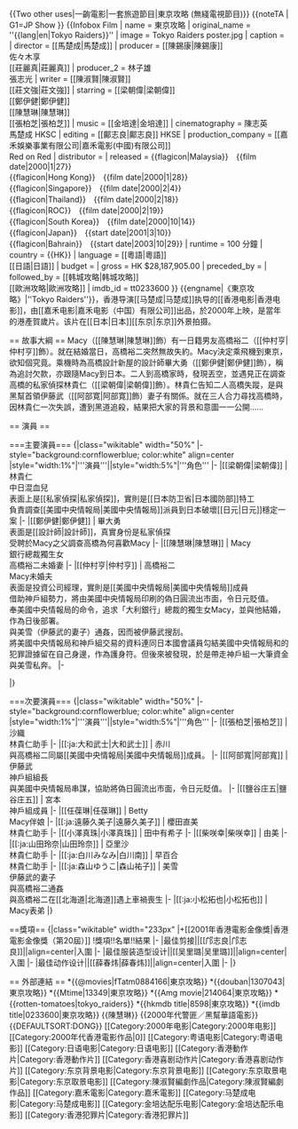 {{Two other uses|一齣電影|一套旅遊節目|東京攻略 (無綫電視節目)}}
{{noteTA
| G1=JP Show
}}
{{Infobox Film
| name               = 東京攻略
| original_name      = ''{{lang|en|Tokyo Raiders}}''
| image              = Tokyo Raiders poster.jpg
| caption            = 
| director           = [[馬楚成|馬楚成]]
| producer           = [[陳錫康|陳錫康]]<br />佐々木享<br />[[莊麗真|莊麗真]]
| producer_2         = 林子雄<br />張志光
| writer             = [[陳淑賢|陳淑賢]]<br />[[莊文強|莊文強]]
| starring           = [[梁朝偉|梁朝偉]]<br />[[鄭伊健|鄭伊健]]<br />[[陳慧琳|陳慧琳]]<br>[[張柏芝|張柏芝]]
| music              = [[金培達|金培達]]
| cinematography     = 陳志英<br>馬楚成 HKSC
| editing            = [[鄺志良|鄺志良]] HKSE
| production_company = [[嘉禾娛樂事業有限公司|嘉禾電影(中國)有限公司]]<br>Red on Red
| distributor        = 
| released           = {{flagicon|Malaysia}}　{{film date|2000|1|27}}<br>{{flagicon|Hong Kong}}　{{film date|2000|1|28}}<br>{{flagicon|Singapore}}　{{film date|2000|2|4}}<br>{{flagicon|Thailand}}　{{film date|2000|2|18}}<br>{{flagicon|ROC}}　{{film date|2000|2|19}}<br>{{flagicon|South Korea}}　{{film date|2000|10|14}}<br>{{flagicon|Japan}}　{{start date|2001|3|10}}<br>{{flagicon|Bahrain}}　{{start date|2003|10|29}}
| runtime            = 100 分鐘
| country            = {{HK}}
| language           = [[粵語|粵語]]<br />[[日語|日語]]
| budget             = 
| gross              = HK $28,187,905.00
| preceded_by        = 
| followed_by        = [[韩城攻略|韩城攻略]]<br>[[歐洲攻略|歐洲攻略]]
| imdb_id            = tt0233600
}}
{{engname|《東京攻略》|''Tokyo Raiders''}}，香港导演[[马楚成|马楚成]]执导的[[香港电影|香港电影]]，由[[嘉禾电影|嘉禾电影（中国）有限公司]]出品，於2000年上映，是當年的港產賀歲片。该片在[[日本|日本]][[东京|东京]]外景拍摄。

== 故事大綱 == 
Macy（[[陳慧琳|陳慧琳]]飾）有一日籍男友高橋裕二（[[仲村亨|仲村亨]]飾）。就在結婚當日，高橋裕二突然無故失約。Macy決定乘飛機到東京，欲知個究竟。乘機時為高橋設計新屋的設計師畢大勇（[[鄭伊健|鄭伊健]]飾），稱為追討欠款，亦跟隨Macy到日本。二人到高橋家時，發現丟空，並遇見正在調查高橋的私家偵探林貴仁（[[梁朝偉|梁朝偉]]飾）。林貴仁告知二人高橋失蹤，是與黑幫首領伊藤武（[[阿部寛|阿部寛]]飾）妻子有關係。就在三人合力尋找高橋時，因林貴仁一次失誤，遭到黑道追殺，結果把大家的背景和意圖一一公開......

== 演員 ==

===主要演員===
{|class="wikitable" width="50%"
|- style="background:cornflowerblue; color:white" align=center
|style="width:1%"|'''演員'''||style="width:5%"|'''角色'''
|-
|[[梁朝偉|梁朝偉]] 
| 林貴仁<br>中日混血兒<br>表面上是[[私家偵探|私家偵探]]，實則是[[日本防卫省|日本國防部]]特工<br>負責調查[[美國中央情報局|美國中央情報局]]派員到日本破壞[[日元|日元]]穩定一案
|-
|[[鄭伊健|鄭伊健]] 
| 畢大勇<br>表面是[[設計師|設計師]]，真實身份是私家偵探<br>受聘於Macy之父調查高橋為何喜歡Macy
|-
|[[陳慧琳|陳慧琳]] 
| Macy<br>銀行總裁獨生女<br>高橋裕二未婚妻
|-
|[[仲村亨|仲村亨]] 
| 高橋裕二<br>Macy未婚夫<br>表面是投資公司經理，實則是[[美國中央情報局|美國中央情報局]]成員<br>借助神戶組勢力，將由美國中央情報局印刷的偽日圓流出市面，令日元貶值。<br>奉美國中央情報局的命令，追求「大利銀行」總裁的獨生女Macy，並與他結婚，作為日後部署。<br>與美雪（伊藤武的妻子）通姦，因而被伊藤武搜刮。<br>將美國中央情報局和神戶組交易的資料連同日本國會議員勾結美國中央情報局和的犯罪證據留在自己身邊，作為護身符。但後來被發現，於是帶走神戶組一大筆資金與美雪私奔。
|-

|}

===次要演員===
{|class="wikitable" width="50%"
|- style="background:cornflowerblue; color:white" align=center
|style="width:1%"|'''演員'''||style="width:5%"|'''角色'''
|-
|[[張柏芝|張柏芝]] 
| 沙織<br>林貴仁助手
|-
|[[:ja:大和武士|大和武士]] 
| 赤川<br>與高橋裕二同屬[[美國中央情報局|美國中央情報局]]成員。
|-
|[[阿部寬|阿部寬]] 
| 伊藤武<br>神戶組組長<br>與美國中央情報局串謀，協助將偽日圓流出市面，令日元貶值。
|-
|[[鹽谷庄五|鹽谷庄五]] 
| 宮本<br>神戶組成員
|-
|[[任葆琳|任葆琳]] 
| Betty<br>Macy伴娘 
|-
|[[:ja:遠藤久美子|遠藤久美子]] 
| 櫻田直美<br>林貴仁助手
|-
|[[小澤真珠|小澤真珠]] 
| 田中有希子
|-
|[[柴咲幸|柴咲幸]] 
| 由美
|-
|[[:ja:山田玲奈|山田玲奈]] 
| 亞里沙<br>林貴仁助手
|-
|[[:ja:白川みなみ|白川南]] 
| 早百合<br>林貴仁助手
|-
|[[:ja:森山ゆうこ|森山祐子]] 
| 美雪<br>伊藤武的妻子<br>與高橋裕二通姦<br>與高橋裕二在[[北海道|北海道]]遇上車禍喪生
|-
|[[:ja:小松拓也|小松拓也]] 
| Macy表弟
|}

==獎項==
{|class="wikitable" width="233px"
|+[[2001年香港電影金像獎|香港電影金像獎（第20屆）]]
!獎項!!名單!!結果
|-
|最佳剪接||[[邝志良|邝志良]]||align=center|入圍
|-
|最佳服装造型设计||[[吴里璐|吴里璐]]||align=center|入圍
|-
|最佳动作设计||[[薛春炜|薛春炜]]||align=center|入圍
|-
|}

== 外部連結 ==
*{{@movies|fTatm0884166|東京攻略}}
*{{douban|1307043|東京攻略}}
*{{Mtime|13349|東京攻略}}
*{{Amg movie|214064|東京攻略}}
*{{rotten-tomatoes|tokyo_raiders}}
*{{hkmdb title|8598|東京攻略}}
*{{imdb title|0233600|東京攻略}}
{{陳慧琳}}
{{2000年代警匪／黑幫華語電影}}
{{DEFAULTSORT:DONG}}
[[Category:2000年电影|Category:2000年电影]]
[[Category:2000年代香港電影作品|0]]
[[Category:粤语电影|Category:粤语电影]]
[[Category:日语电影|Category:日语电影]]
[[Category:香港動作片|Category:香港動作片]]
[[Category:香港喜剧动作片|Category:香港喜剧动作片]]
[[Category:东京背景电影|Category:东京背景电影]]
[[Category:东京取景电影|Category:东京取景电影]]
[[Category:陳淑賢編劇作品|Category:陳淑賢編劇作品]]
[[Category:嘉禾電影|Category:嘉禾電影]]
[[Category:马楚成电影|Category:马楚成电影]]
[[Category:金培达配乐电影|Category:金培达配乐电影]]
[[Category:香港犯罪片|Category:香港犯罪片]]